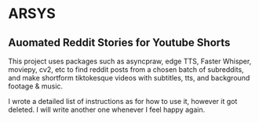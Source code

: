 # ARSYS #
## Auomated Reddit Stories for Youtube Shorts

This project uses packages such as asyncpraw, edge TTS, Faster Whisper, moviepy, cv2, etc to find reddit posts from a chosen batch of subreddits, and make shortform tiktokesque videos with subtitles, tts, and background footage & music.

I wrote a detailed list of instructions as for how to use it, however it got deleted. I will write another one whenever I feel happy again.